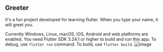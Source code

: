 ## Greeter
It's a fun project developed for learning flutter. When you type your name, it will greet you.

Currently Windows, Linux, macOS, iOS, Android and web platforms are enabled. You need Flutter SDK 3.24.1 or higher to build and run this app.
To debug, use `flutter run` command. To build, use `flutter build`.
![image](https://github.com/user-attachments/assets/81e48449-5d5c-4ae4-b27b-79018bfc0ccb)

